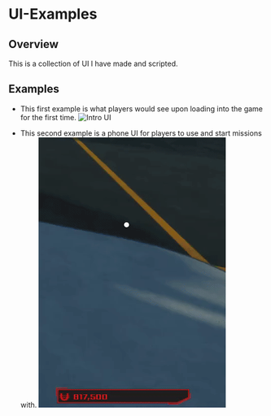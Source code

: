 # UI-Examples

## Overview
This is a collection of UI I have made and scripted.

## Examples

- This first example is what players would see upon loading into the game for the first time.
  ![Intro UI](media/IntroUI.gif)

- This second example is a phone UI for players to use and start missions with.
![Phone UI](media/PhoneUI.gif)
